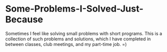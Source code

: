 Some-Problems-I-Solved-Just-Because
===================================

Sometimes I feel like solving small problems with short programs. This is a collection of such problems and solutions, which I have completed in between classes, club meetings, and my part-time job. =)
